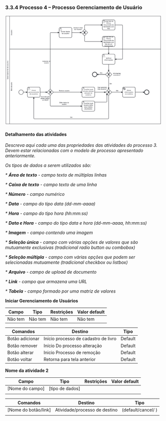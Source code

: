 ### 3.3.4 Processo 4 – Processo Gerenciamento de Usuário

![Processo Gerenciamento de Usuário](images/processoGU2.png "Modelo BPMN do Processo 4.")


#### Detalhamento das atividades

_Descreva aqui cada uma das propriedades das atividades do processo 3. 
Devem estar relacionadas com o modelo de processo apresentado anteriormente._

_Os tipos de dados a serem utilizados são:_

_* **Área de texto** - campo texto de múltiplas linhas_

_* **Caixa de texto** - campo texto de uma linha_

_* **Número** - campo numérico_

_* **Data** - campo do tipo data (dd-mm-aaaa)_

_* **Hora** - campo do tipo hora (hh:mm:ss)_

_* **Data e Hora** - campo do tipo data e hora (dd-mm-aaaa, hh:mm:ss)_

_* **Imagem** - campo contendo uma imagem_

_* **Seleção única** - campo com várias opções de valores que são mutuamente exclusivas (tradicional radio button ou combobox)_

_* **Seleção múltipla** - campo com várias opções que podem ser selecionadas mutuamente (tradicional checkbox ou listbox)_

_* **Arquivo** - campo de upload de documento_

_* **Link** - campo que armazena uma URL_

_* **Tabela** - campo formado por uma matriz de valores_

**Iniciar Gerenciamento de Usuários**

| **Campo**       | **Tipo**         | **Restrições** | **Valor default** |
| ---             | ---              | ---            | ---               |
| Não tem         | Não tem          | Não tem        | Não tem           |


| **Comandos**         |  **Destino**                   | **Tipo** |
| ---                  | ---                            | ---               |
| Botão adicionar      | Início processo de cadastro de livro     | Default           |
| Botão remover        | Início Do processo alteração             | Default           |
| Botão alterar        | Inicio Processo de remoção               | Default           |
| Botão voltar         | Retorna para tela anterior               | Default           |


**Nome da atividade 2**

| **Campo**       | **Tipo**         | **Restrições** | **Valor default** |
| ---             | ---              | ---            | ---               |
| [Nome do campo] | [tipo de dados]  |                |                   |
|                 |                  |                |                   |

| **Comandos**         |  **Destino**                   | **Tipo**          |
| ---                  | ---                            | ---               |
| [Nome do botão/link] | Atividade/processo de destino  | (default/cancel/  ) |
|                      |                                |                   |
